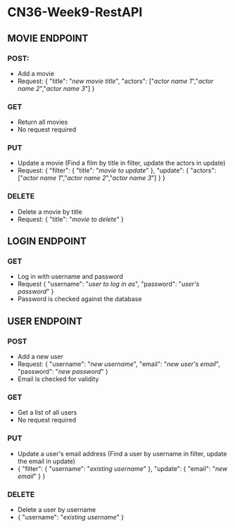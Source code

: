 # CN36-Week9-RestAPI

## MOVIE ENDPOINT

### POST:

- Add a movie
- Request: { "title": "*new movie title*", "actors": ["*actor name 1*","*actor name 2*","*actor name 3*"] }

### GET

- Return all movies
- No request required

### PUT

- Update a movie (Find a film by title in filter, update the actors in update)
- Request: { "filter": { "title": "*movie to update*" }, "update": { "actors": ["*actor name 1*","*actor name 2*","*actor name 3*"] } }

### DELETE

- Delete a movie by title
- Request: { "title": "*movie to delete*" }

## LOGIN ENDPOINT

### GET

- Log in with username and password
- Request {	"username": "*user to log in as*", "password": "*user's password*" }
- Password is checked against the database

## USER ENDPOINT

### POST

- Add a new user
- Request: { "username": "*new username*", "email": "*new user's email*", "password": "*new password*" }
- Email is checked for validity

### GET

- Get a list of all users
- No request required

### PUT

- Update a user's email address (Find a user by username in filter, update the email in update)
- { "filter": { "username": "*existing username*" }, "update": { "email": "*new email*" } }

### DELETE

- Delete a user by username
- {	"username": "*existing username*" }
